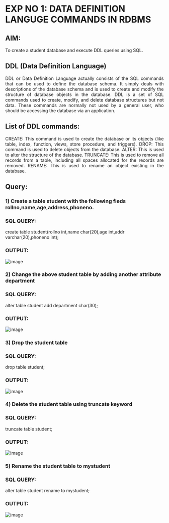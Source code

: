 # EXP NO 1: DATA DEFINITION LANGUGE COMMANDS IN RDBMS

## AIM:
To create a student database and execute DDL queries using SQL.


## DDL (Data Definition Language)
<div align="justify">
DDL or Data Definition Language actually consists of the SQL commands that can be used to define the database schema. It simply deals with descriptions of the database schema and is used to create and modify the structure of database objects in the database. DDL is a set of SQL commands used to create, modify, and delete database structures but not data. These commands are normally not used by a general user, who should be accessing the database via an application.
</div>
 
## List of DDL commands: 
<div align="justify">
CREATE: This command is used to create the database or its objects (like table, index, function, views, store procedure, and triggers).
DROP: This command is used to delete objects from the database.
ALTER: This is used to alter the structure of the database.
TRUNCATE: This is used to remove all records from a table, including all spaces allocated for the records are removed.
RENAME: This is used to rename an object existing in the database.
</div>

## Query:
### 1) Create a table student with the following fieds rollno,name,age,address,phoneno.

### SQL QUERY: 

create table student(rollno int,name char(20),age int,addr varchar(20),phoneno int);

### OUTPUT:

![image](https://github.com/JivanKarthick/G2_DBMS/assets/121165867/2ba6abfa-5bb5-4a16-a016-45625e72944b)


### 2) Change the above student table by adding another attribute department

### SQL QUERY: 
alter table student add department char(30);
### OUTPUT:

![image](https://github.com/JivanKarthick/G2_DBMS/assets/121165867/eaaf7f33-f23b-49dc-a6da-f07409081b4f)


### 3) Drop the student table
 
### SQL QUERY: 
drop table student;

### OUTPUT:
![image](https://github.com/JivanKarthick/G2_DBMS/assets/121165867/cbab309a-6a63-42cd-8a81-971a3cdaacca)



### 4) Delete the student table using truncate keyword

### SQL QUERY: 
truncate table student;

### OUTPUT:

![image](https://github.com/JivanKarthick/G2_DBMS/assets/121165867/7875ca13-f294-44b1-b14d-992b56a66878)



### 5) Rename the student table to mystudent

### SQL QUERY: 
alter table student rename to mystudent;

### OUTPUT:
![image](https://github.com/JivanKarthick/G2_DBMS/assets/121165867/ca24025f-47f8-487a-af81-d68bb1ece513)
